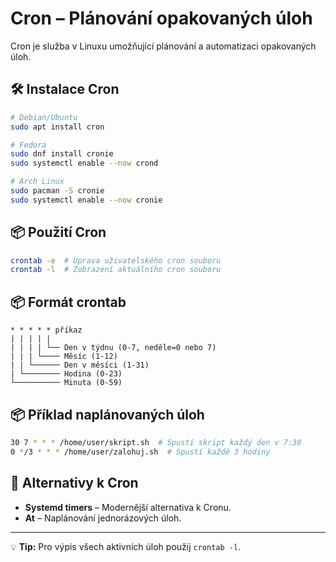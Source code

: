 # Cron – Plánování opakovaných úloh

Cron je služba v Linuxu umožňující plánování a automatizaci opakovaných úloh.

## 🛠 Instalace Cron
```bash
# Debian/Ubuntu
sudo apt install cron

# Fedora
sudo dnf install cronie
sudo systemctl enable --now crond

# Arch Linux
sudo pacman -S cronie
sudo systemctl enable --now cronie
```

## 📦 Použití Cron
```bash
crontab -e  # Úprava uživatelského cron souboru
crontab -l  # Zobrazení aktuálního cron souboru
```

## 📦 Formát crontab
```
* * * * * příkaz
| | | | |
| | | | └── Den v týdnu (0-7, neděle=0 nebo 7)
| | | └──── Měsíc (1-12)
| | └────── Den v měsíci (1-31)
| └──────── Hodina (0-23)
└────────── Minuta (0-59)
```

## 📦 Příklad naplánovaných úloh
```bash
30 7 * * * /home/user/skript.sh  # Spustí skript každý den v 7:30
0 */3 * * * /home/user/zalohuj.sh  # Spustí každé 3 hodiny
```

## 🔄 Alternativy k Cron
- **Systemd timers** – Modernější alternativa k Cronu.
- **At** – Naplánování jednorázových úloh.

---
💡 **Tip:** Pro výpis všech aktivních úloh použij `crontab -l`.
